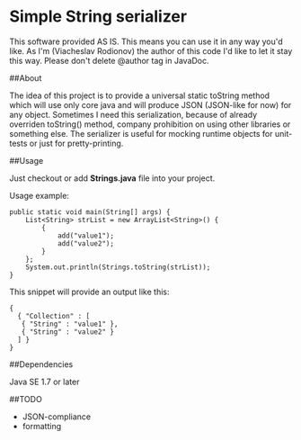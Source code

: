 # Simple String serializer

This software provided AS IS. This means you can use it in any way you'd like.
As I'm (Viacheslav Rodionov) the author of this code I'd like to let it stay this way. Please don't delete @author tag in JavaDoc.

##About

The idea of this project is to provide a universal static toString method which will use only core java and will produce JSON (JSON-like for now) for any object.
Sometimes I need this serialization, because of already overriden toString() method, company prohibition on using other libraries or something else.
The serializer is useful for mocking runtime objects for unit-tests or just for pretty-printing.

##Usage

Just checkout or add __Strings.java__ file into your project.

Usage example:

    public static void main(String[] args) {
        List<String> strList = new ArrayList<String>() {
            {
                add("value1");
                add("value2");
            }
        };        
        System.out.println(Strings.toString(strList));
    }

This snippet will provide an output like this:

    {
      { "Collection" : [ 
       { "String" : "value1" }, 
       { "String" : "value2" }
      ] }
    }


##Dependencies

Java SE 1.7 or later

##TODO

* JSON-compliance
* formatting


